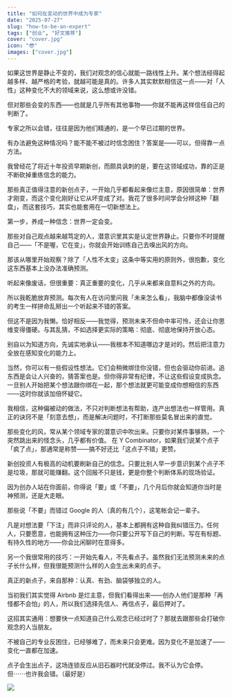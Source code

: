 ```yaml
---
title: "如何在变动的世界中成为专家"
date: "2025-07-27"
slug: "how-to-be-an-expert"
tags: ["创业", "好文推荐"]
cover: "cover.jpg"
icon: "😎"
images: ["cover.jpg"]
---
```

如果这世界是静止不变的，我们对观念的信心就能一路线性上升。某个想法经得起越多样、越严格的考验，就越可能是真的。许多人其实默默相信这一点——对「人性」这种变化不大的领域来说，这么想或许没错。



但对那些会变的东西——也就是几乎所有其他事物——你就不能再这样信任自己的判断了。



专家之所以会错，往往是因为他们精通的，是一个早已过期的世界。



有办法避免这种情况吗？能不能不被过时信念困住？答案是——可以，但得靠一点方法。



我曾经花了将近十年投资早期新创，而颇具讽刺的是，要在这领域成功，靠的正是不断砍掉重练信念的能力。



那些真正值得注意的新创点子，一开始几乎都看起来像烂主意，原因很简单：世界才刚变，而这个变化刚好让它从坏变成了对。我花了很多时间学会分辨这种「翻盘」，而这套技巧，其实也能套用在一切新想法上。



第一步，养成一种信念：世界一定会变。



那些对自己观点越来越笃定的人，潜意识里其实是认定世界静止。只要你不时提醒自己——「不是喔，它在变」，你就会开始训练自己去嗅出风的方向。



那该从哪里开始观察？除了「人性不太变」这条中等实用的原则外，很抱歉，变化这东西基本上没办法准确预测。



听起来像废话，但很重要：真正重要的变化，几乎从来都来自意料之外的方向。



所以我乾脆放弃预测。每次有人在访问里问我「未来怎么看」，我脑中都像没读书的考生一样拼命乱掰出一个听起来不错的答案。



但这不是因为我懒。恰好相反——我觉得，预测未来不但命中率可怜，还会让你思维变得僵硬。与其乱猜，不如选择更实际的策略：彻底、彻底地保持开放心态。



别自以为知道方向，先诚实地承认——我根本不知道哪边才是对的。然后把注意力全放在感知变化的能力上。



当然，你可以有一些假设性想法。它们会稍微绑住你没错，但也会驱动你前进。追东西是会让人兴奋的，猜答案也是。但你得非常有纪律，不让这些假设变成执念。
一旦别人开始把某个想法跟你绑在一起，那个想法就更可能变成你想相信的东西——这时你就该加倍怀疑它。



我相信，这种偏被动的做法，不只对判断想法有帮助，连产出想法也一样管用。真正的诀窍不是「刻意去想」，而是解决问题时，不打断那些莫名冒出来的直觉。



那些变化的风，常从某个领域专家的潜意识中吹出来。只要你对某件事够熟，一个突然跳出来的怪念头，几乎都有价值。
在 Y Combinator，如果我们说某个点子「疯了点」，那通常是称赞——搞不好还比「这点子不错」更赞。



新创投资人有极高的动机要刷新自己的信念。只要比别人早一步意识到某个点子不是垃圾，那就可能赚翻。这个回报不只是钱，更是你整个判断体系的现场验证。



因为创办人站在你面前，你得说「要」或「不要」，几个月后你就会知道你当时是神预测，还是大走眼。



那些说「不要」而错过 Google 的人（真的有几个），这笔帐会记一辈子。



凡是对想法要「下注」而非只评论的人，基本上都拥有这种自我纠错压力。任何人，只要愿意，也能拥有这种压力——你只要公开写下自己的判断。写在有标题、有持久性的地方——你会比闲聊时在意得多。



另一个我很常用的技巧：一开始先看人，不先看点子。虽然我们无法预测未来的点子长什么样，但我很能预测什么样的人会生出未来的点子。



真正的新点子，来自那种：认真、有劲、脑袋够独立的人。



当初我们其实觉得 Airbnb 是烂主意，但我们看得出来——创办人他们是那种「再怪都不会怕」的人，所以我们选择先信人、再信点子，最后押对了。



这招其实通用：想要快一点知道自己什么观念已经过时了？那就去跟那些会打破你观念的人当朋友。



不被自己的专业反困住，已经够难了，而未来只会更难。因为变化不是加速了——变化一直都在加速。



点子会生出点子，这场连锁反应从旧石器时代就没停过。我不认为它会停。
但⋯⋯也许我会错。（最好是）




![](https://prod-files-secure.s3.us-west-2.amazonaws.com/112d0858-5090-4d34-a606-b75eb8d65fd2/46476355-9cf3-4e99-9b7a-3531bc426380/1000202064.png?X-Amz-Algorithm=AWS4-HMAC-SHA256&X-Amz-Content-Sha256=UNSIGNED-PAYLOAD&X-Amz-Credential=ASIAZI2LB466TPSXNEEC%2F20251013%2Fus-west-2%2Fs3%2Faws4_request&X-Amz-Date=20251013T073203Z&X-Amz-Expires=3600&X-Amz-Security-Token=IQoJb3JpZ2luX2VjEJf%2F%2F%2F%2F%2F%2F%2F%2F%2F%2FwEaCXVzLXdlc3QtMiJHMEUCIB6oKCMJtIRgGty0Qeozv8jrAGHwXp9%2BipAmFC6EtsLyAiEAtPqRiJOES76yHVaKV9KWS9rIXuhJDveTNL5MnXzYDHAq%2FwMIQBAAGgw2Mzc0MjMxODM4MDUiDL7JOM5WoDmrSRD9kSrcAyBj9wfGw6b%2F%2F9bvpOB0FDR1d%2BoEIS4vYAgAddCPXRrzp32SIFD6cetFIZF99LHbb4XMZZdK70dTYp0qSlBxwD3%2FpubQ1ntosp58Md4NNXzgZsp3pkOE11A85qJoV7s%2BUvmXlv3n%2FSOD9oQ%2B%2FhN6ISCnmjFS0ZJ%2FS2hYHkHqo5%2FDAik%2F444Y09MJBVV6F2KSkBbhlkI1hVMJKmC0qpHp3oRQ4dSi6tAOFTy%2B5riXU8ZHKbTpGFlxvbRotsAYfiTFNTqiIt30dsSyEaPfEFRXd%2BI4UXVQngDxhIwGKTQWBNmQkxpgnGbsEGAsDPQDVRaLJGxI4bbdsUjmEi4rBont3UnuHqByezG7xvkfVvC738GFA4118%2BY5zX2dBs0bx9tr9ZaJdhPKGsbOmpWoe4VIemWQFbCGQOeaWWkuARE5b%2By%2BeAApwcR0XE%2Fb2MR4dH3XoGOJOGhFwvuPoADF%2FCnvrIQYqMR4rgWmR1Qg2IBAVxU6cT4RTwIC9FYOj%2FOLu%2FOSIGhFgdSxtBL3P7OGbwGZREpOFyI0BKIrbFRsjqu7UkufZwZyuNaZruzaQuno2cvOVM7tVjYCjJzfmWGkGwIv%2BBldTrcCZzVuXcXxdcj%2F1VCx1HjPrzvqPqnn6rMmMKa9sscGOqUBuLX6Y7MCx3arLZaBaqt6BDrsvOpEPlwKnfPsEtAt3IcnNnLeUMtglsYU%2BWS44V9z%2B6rrw6BytDVE6DYyWlz7cOK4wTbqeyDDdgt7jDCetZxTG9t%2FvMEOc4CWtumWrFC05ve8WF74k53ErxadNlbdWniQhiZaSurKnvk8c1XtgKBrfqNGf5W%2BwWvN6h7zWB46Nm5o5qSOsofLfOTQAKxZdUqpp6Ye&X-Amz-Signature=82f80d35cad803f12cd6e8e02f4fca9387c43558642a07ac4b312141fbd32718&X-Amz-SignedHeaders=host&x-amz-checksum-mode=ENABLED&x-id=GetObject)

